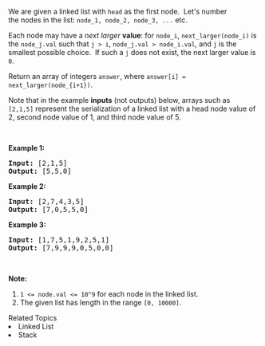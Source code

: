 <p>We are given a linked list with&nbsp;<code>head</code>&nbsp;as the first node.&nbsp; Let&#39;s number the&nbsp;nodes in the list: <code>node_1, node_2, node_3, ...</code> etc.</p>

<p>Each node may have a <em>next larger</em> <strong>value</strong>: for <code>node_i</code>,&nbsp;<code>next_larger(node_i)</code>&nbsp;is the <code>node_j.val</code> such that <code>j &gt; i</code>, <code>node_j.val &gt; node_i.val</code>, and <code>j</code> is the smallest possible choice.&nbsp; If such a <code>j</code>&nbsp;does not exist, the next larger value is <code>0</code>.</p>

<p>Return an array of integers&nbsp;<code>answer</code>, where <code>answer[i] = next_larger(node_{i+1})</code>.</p>

<p>Note that in the example <strong>inputs</strong>&nbsp;(not outputs) below, arrays such as <code>[2,1,5]</code>&nbsp;represent the serialization of a linked list with a head node value of 2, second node value of 1, and third node value of 5.</p>

<p>&nbsp;</p>

<div>
<p><strong>Example 1:</strong></p>

<pre>
<strong>Input: </strong><span id="example-input-1-1">[2,1,5]</span>
<strong>Output: </strong><span id="example-output-1">[5,5,0]</span>
</pre>

<div>
<p><strong>Example 2:</strong></p>

<pre>
<strong>Input: </strong><span id="example-input-2-1">[2,7,4,3,5]</span>
<strong>Output: </strong><span id="example-output-2">[7,0,5,5,0]</span>
</pre>

<div>
<p><strong>Example 3:</strong></p>

<pre>
<strong>Input: </strong><span id="example-input-3-1">[1,7,5,1,9,2,5,1]</span>
<strong>Output: </strong><span id="example-output-3">[7,9,9,9,0,5,0,0]</span>
</pre>

<p>&nbsp;</p>

<p><strong><span>Note:</span></strong></p>

<ol>
	<li><code><span>1 &lt;= node.val&nbsp;&lt;= 10^9</span></code><span>&nbsp;for each node in the linked list.</span></li>
	<li>The given list has length in the range <code>[0, 10000]</code>.</li>
</ol>
</div>
</div>
</div><div><div>Related Topics</div><div><li>Linked List</li><li>Stack</li></div></div>